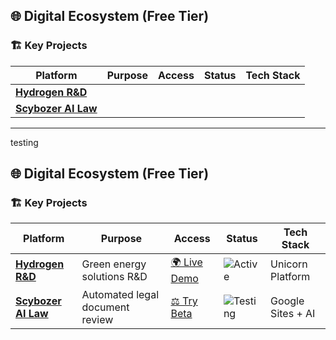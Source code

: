 ## 🌐 Digital Ecosystem (Free Tier)

### 🏗️ Key Projects
| Platform | Purpose | Access | Status | Tech Stack |
|----------|---------|--------|--------|------------|
| **[Hydrogen R&D](https://hydrogen-ai-engen-jet-man-corp.unicornplatform.page/green_energy/)** 
| **[Scybozer AI Law](https://sites.google.com/view/scybozerailaw/home)** 

----

testing 

## 🌐 Digital Ecosystem (Free Tier)

### 🏗️ Key Projects
| Platform | Purpose | Access | Status | Tech Stack |
|----------|---------|--------|--------|------------|
| **[Hydrogen R&D](https://hydrogen-ai-engen-jet-man-corp.unicornplatform.page/green_energy/)** | Green energy solutions R&D | [🌍 Live Demo](https://hydrogen-ai-engen-jet-man-corp.unicornplatform.page/green_energy/) | ![Active](https://img.shields.io/badge/Live-00AA00) | Unicorn Platform |
| **[Scybozer AI Law](https://sites.google.com/view/scybozerailaw/home)** | Automated legal document review | [⚖️ Try Beta](https://sites.google.com/view/scybozerailaw/home) | ![Testing](https://img.shields.io/badge/Beta-FFD700) | Google Sites + AI |

